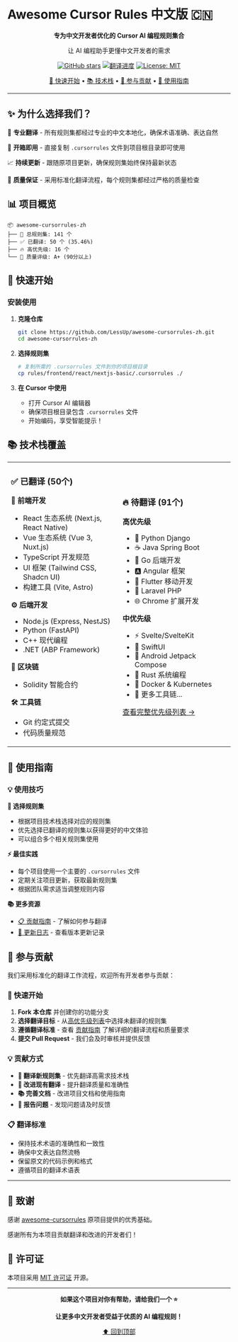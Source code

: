 # Awesome Cursor Rules 中文版 🇨🇳

<div align="center">

**专为中文开发者优化的 Cursor AI 编程规则集合**

让 AI 编程助手更懂中文开发者的需求

[![GitHub stars](https://img.shields.io/github/stars/LessUp/awesome-cursorrules-zh?style=for-the-badge&logo=github)](https://github.com/LessUp/awesome-cursorrules-zh)
[![翻译进度](https://img.shields.io/badge/翻译进度-35.46%25-brightgreen?style=for-the-badge)](./CONTRIBUTING.md)
[![License: MIT](https://img.shields.io/badge/License-MIT-blue?style=for-the-badge)](https://opensource.org/licenses/MIT)

[🚀 快速开始](#-快速开始) • [📚 技术栈](#-技术栈覆盖) • [🤝 参与贡献](#-参与贡献) • [📖 使用指南](#-使用指南)

</div>

---

## ✨ 为什么选择我们？

🎯 **专业翻译** - 所有规则集都经过专业的中文本地化，确保术语准确、表达自然

🔧 **开箱即用** - 直接复制 `.cursorrules` 文件到项目根目录即可使用

📈 **持续更新** - 跟随原项目更新，确保规则集始终保持最新状态

🌟 **质量保证** - 采用标准化翻译流程，每个规则集都经过严格的质量检查

## 📊 项目概览

```
📦 awesome-cursorrules-zh
├── 🎯 总规则集: 141 个
├── ✅ 已翻译: 50 个 (35.46%)
├── 🔥 高优先级: 16 个
└── 🌟 质量评级: A+ (90分以上)
```

## 🚀 快速开始

### 安装使用

1. **克隆仓库**
   ```bash
   git clone https://github.com/LessUp/awesome-cursorrules-zh.git
   cd awesome-cursorrules-zh
   ```

2. **选择规则集**
   ```bash
   # 复制所需的 .cursorrules 文件到你的项目根目录
   cp rules/frontend/react/nextjs-basic/.cursorrules ./
   ```

3. **在 Cursor 中使用**
   - 打开 Cursor AI 编辑器
   - 确保项目根目录包含 `.cursorrules` 文件
   - 开始编码，享受智能提示！

## 📚 技术栈覆盖

<table>
<tr>
<td width="50%">

### ✅ 已翻译 (50个)

**🎨 前端开发**
- React 生态系统 (Next.js, React Native)
- Vue 生态系统 (Vue 3, Nuxt.js)
- TypeScript 开发规范
- UI 框架 (Tailwind CSS, Shadcn UI)
- 构建工具 (Vite, Astro)

**⚙️ 后端开发**
- Node.js (Express, NestJS)
- Python (FastAPI)
- C++ 现代编程
- .NET (ABP Framework)

**🔗 区块链**
- Solidity 智能合约

**🛠️ 工具链**
- Git 约定式提交
- 代码质量规范

</td>
<td width="50%">

### 🔥 待翻译 (91个)

**高优先级**
- 🚀 Python Django
- ☕ Java Spring Boot
- 🐹 Go 后端开发
- 🅰️ Angular 框架
- 📱 Flutter 移动开发
- 🐘 Laravel PHP
- 🌐 Chrome 扩展开发

**中优先级**
- ⚡ Svelte/SvelteKit
- 🍎 SwiftUI
- 🤖 Android Jetpack Compose
- 🦀 Rust 系统编程
- 🐳 Docker & Kubernetes
- 🔧 更多工具链...

[查看完整优先级列表 →](./CONTRIBUTING.md#翻译优先级)

</td>
</tr>
</table>

## 📖 使用指南

### 💡 使用技巧

**🎯 选择规则集**
- 根据项目技术栈选择对应的规则集
- 优先选择已翻译的规则集以获得更好的中文体验
- 可以组合多个相关规则集使用

**⚡ 最佳实践**
- 每个项目使用一个主要的 `.cursorrules` 文件
- 定期关注项目更新，获取最新规则集
- 根据团队需求适当调整规则内容

**📚 更多资源**
- [📋 贡献指南](./CONTRIBUTING.md) - 了解如何参与翻译
- [📝 更新日志](./CHANGELOG.md) - 查看版本更新记录

## 🤝 参与贡献

我们采用标准化的翻译工作流程，欢迎所有开发者参与贡献：

### 🚀 快速开始
1. **Fork 本仓库** 并创建你的功能分支
2. **选择翻译目标** - 从[高优先级列表](./CONTRIBUTING.md#翻译优先级)中选择未翻译的规则集
3. **遵循翻译标准** - 查看 [贡献指南](./CONTRIBUTING.md) 了解详细的翻译流程和质量要求
4. **提交 Pull Request** - 我们会及时审核并提供反馈

### 💡 贡献方式
- **🌟 翻译新规则集** - 优先翻译高需求技术栈
- **🔧 改进现有翻译** - 提升翻译质量和准确性
- **📚 完善文档** - 改进项目文档和使用指南
- **🐛 报告问题** - 发现问题请及时反馈

### 📋 翻译标准
- 保持技术术语的准确性和一致性
- 确保中文表达自然流畅
- 保留原文的代码示例和格式
- 遵循项目的翻译术语表

---

## 🙏 致谢

感谢 [awesome-cursorrules](https://github.com/PatrickJS/awesome-cursorrules) 原项目提供的优秀基础。

感谢所有为本项目贡献翻译和改进的开发者们！

## 📄 许可证

本项目采用 [MIT 许可证](./LICENSE) 开源。

---

<div align="center">

**如果这个项目对你有帮助，请给我们一个 ⭐**

**让更多中文开发者受益于优质的 AI 编程规则！**

[⬆️ 回到顶部](#awesome-cursor-rules-中文版-)

</div>
